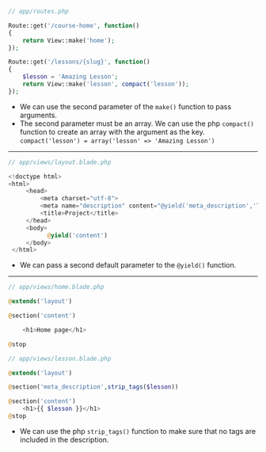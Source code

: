 

```php
// app/routes.php

Route::get('/course-home', function()
{
    return View::make('home');
});

Route::get('/lessons/{slug}', function()
{
    $lesson = 'Amazing Lesson';
    return View::make('lesson', compact('lesson'));
});
```


* We can use the second parameter of the `make()` function to pass arguments.
* The second parameter must be an array.  We can use the php `compact()` function
to create an array with the argument as the key. 
`compact('lesson') = array('lesson' => 'Amazing Lesson')`


___


```php
// app/views/layout.blade.php

<!doctype html>
<html>
     <head>
         <meta charset="utf-8">
         <meta name="description" content="@yield('meta_description','This is the default description')">
         <title>Project</title>
     </head>
     <body>
           @yield('content')
     </body>
 </html>
```

* We can pass a second default parameter to the `@yield()` function.


___
 
 

```php
// app/views/home.blade.php

@extends('layout')

@section('content')

    <h1>Home page</h1>

@stop
```


```php
// app/views/lesson.blade.php

@extends('layout')

@section('meta_description',strip_tags($lesson))

@section('content')
    <h1>{{ $lesson }}</h1>
@stop
```

* We can use the php `strip_tags()` function to make sure that no <html> tags are 
included in the description.
